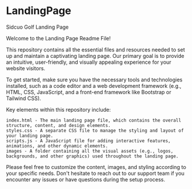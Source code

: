 # LandingPage
Sidcuo Golf Landing Page

Welcome to the Landing Page Readme File!

This repository contains all the essential files and resources needed to set up and maintain a captivating landing page. Our primary goal is to provide an intuitive, user-friendly, and visually appealing experience for your website visitors.

To get started, make sure you have the necessary tools and technologies installed, such as a code editor and a web development framework (e.g., HTML, CSS, JavaScript, and a front-end framework like Bootstrap or Tailwind CSS).

Key elements within this repository include:

    index.html - The main landing page file, which contains the overall structure, content, and design elements.
    styles.css - A separate CSS file to manage the styling and layout of your landing page.
    scripts.js - A JavaScript file for adding interactive features, animations, and other dynamic elements.
    images - A folder containing all the visual assets (e.g., logos, backgrounds, and other graphics) used throughout the landing page.

Please feel free to customize the content, images, and styling according to your specific needs. Don't hesitate to reach out to our support team if you encounter any issues or have questions during the setup process.


